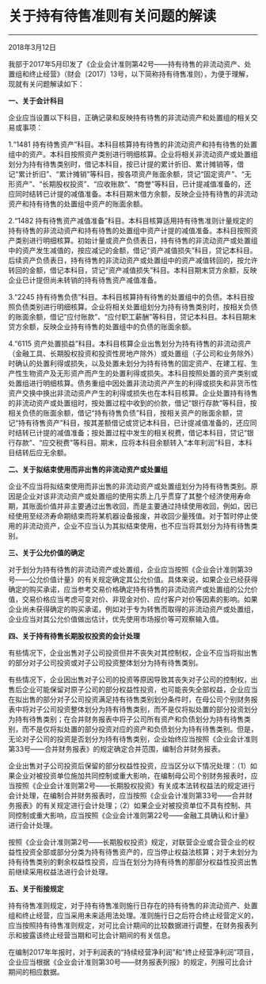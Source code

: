             

# 关于持有待售准则有关问题的解读

---

2018年3月12日

我部于2017年5月印发了《企业会计准则第42号——持有待售的非流动资产、处置组和终止经营》（财会〔2017〕13号，以下简称持有待售准则），为便于理解，现就有关问题解读如下：

**一、关于会计科目**

企业应当设置以下科目，正确记录和反映持有待售的非流动资产和处置组的相关交易或事项：

1.“1481 持有待售资产”科目。本科目核算持有待售的非流动资产和持有待售的处置组中的资产。本科目按照资产类别进行明细核算。企业将相关非流动资产或处置组划分为持有待售类别时，借记本科目，按已计提的累计折旧、累计摊销等，借记“累计折旧”、“累计摊销”等科目，按各项资产账面余额，贷记“固定资产”、“无形资产”、“长期股权投资”、“应收账款”、“商誉”等科目，已计提减值准备的，还应同时结转已计提的减值准备。本科目期末借方余额，反映企业持有待售的非流动资产和持有待售的处置组中资产的账面余额。

2.“1482 持有待售资产减值准备”科目。本科目核算适用持有待售准则计量规定的持有待售的非流动资产和持有待售的处置组中资产计提的减值准备。本科目按照资产类别进行明细核算。初始计量或资产负债表日，持有待售的非流动资产或处置组中的资产发生减值的，按应减记的金额，借记“资产减值损失”科目，贷记本科目。后续资产负债表日，持有待售的非流动资产或处置组中的资产减值转回的，按允许转回的金额，借记本科目，贷记“资产减值损失”科目。本科目期末贷方余额，反映企业已计提但尚未转销的持有待售资产减值准备。

3.“2245 持有待售负债”科目。本科目核算持有待售的处置组中的负债。本科目按照负债类别进行明细核算。企业将相关处置组划分为持有待售类别时，按相关负债的账面余额，借记“应付账款”、“应付职工薪酬”等科目，贷记本科目。本科目期末贷方余额，反映企业持有待售的处置组中的负债的账面余额。

4.“6115 资产处置损益”科目。本科目核算企业出售划分为持有待售的非流动资产（金融工具、长期股权投资和投资性房地产除外）或处置组（子公司和业务除外）时确认的处置利得或损失，以及处置未划分为持有待售的固定资产、在建工程、生产性生物资产及无形资产而产生的处置利得或损失。本科目按照处置的资产类别或处置组进行明细核算。债务重组中因处置非流动资产产生的利得或损失和非货币性资产交换中换出非流动资产产生的利得或损失也在本科目核算。企业处置持有待售的非流动资产或处置组时，按处置过程中收到的价款，借记“银行存款”等科目，按相关负债的账面余额，借记“持有待售负债”科目，按相关资产的账面余额，贷记“持有待售资产”科目，按其差额借记或贷记本科目，已计提减值准备的，还应同时结转已计提的减值准备；按处置过程中发生的相关税费，借记本科目，贷记“银行存款”、“应交税费”等科目。期末，应将本科目余额转入“本年利润”科目，本科目结转后应无余额。

**二、关于拟结束使用而非出售的非流动资产或处置组**

企业不应当将拟结束使用而非出售的非流动资产或处置组划分为持有待售类别。原因是企业对该非流动资产或处置组的使用实质上几乎贯穿了其整个经济使用寿命期，其账面价值并非主要通过出售收回，而是主要通过持续使用收回，例如，因已经使用至经济寿命期结束而将某机器设备报废，并收回少量残值。对于暂时停止使用的非流动资产，企业不应当认为其拟结束使用，也不应当将其划分为持有待售类别。

**三、关于公允价值的确定**

对于划分为持有待售的非流动资产或处置组，企业应当按照《企业会计准则第39号——公允价值计量》的有关规定确定其公允价值。具体来说，如果企业已经获得确定的购买承诺，应当参考交易价格确定持有待售的非流动资产或处置组的公允价值，交易价格应当考虑可变对价、非现金对价、应付客户对价等因素的影响。如果企业尚未获得确定的购买承诺，例如对于专为转售而取得的非流动资产或处置组，企业应当对其公允价值做出估计，优先使用市场报价等可观察输入值。

**四、关于持有待售长期股权投资的会计处理**

有些情况下，企业出售对子公司投资但并不丧失对其控制权，企业不应当将拟出售的部分对子公司投资或对子公司投资整体划分为持有待售类别。

有些情况下，企业因出售对子公司的投资等原因导致其丧失对子公司的控制权，出售后企业可能保留对原子公司的部分权益性投资，也可能丧失全部权益，企业应当在拟出售的部分对子公司投资满足持有待售类别划分条件时，在母公司个别财务报表中将对子公司投资整体划分为持有待售类别，而不是仅将拟处置的部分投资划分为持有待售类别；在合并财务报表中将子公司所有资产和负债划分为持有待售类别，而不是仅将拟处置的部分投资对应的资产和负债划分为持有待售类别。但是，无论对子公司的投资是否划分为持有待售类别，企业始终应当按照《企业会计准则第33号——合并财务报表》的规定确定合并范围，编制合并财务报表。

企业出售对子公司投资后保留的部分权益性投资，应当区分以下情况处理：（1）如果企业对被投资单位施加共同控制或重大影响，在编制母公司个别财务报表时，应当按照《企业会计准则第2号——长期股权投资》有关成本法转权益法的规定进行会计处理，在编制合并财务报表时，应当按照《企业会计准则第33号——合并财务报表》的有关规定进行会计处理；（2）如果企业对被投资单位不具有控制、共同控制或重大影响，应当按照《企业会计准则第22号——金融工具确认和计量》进行会计处理。

按照《企业会计准则第2号——长期股权投资》规定，对联营企业或合营企业的权益性投资全部或部分分类为持有待售资产的，应当停止权益法核算；对于未划分为持有待售类别的剩余权益性投资，应当在划分为持有待售的那部分权益性投资出售前继续采用权益法进行会计处理。

**五、关于衔接规定**

持有待售准则规定，对于持有待售准则施行日存在的持有待售的非流动资产、处置组和终止经营，应当采用未来适用法处理。准则施行日之后符合终止经营定义的，应当按照持有待售准则规定，对可比会计期间的比较数据进行调整，在财务报表列示和披露该终止经营当期和可比会计期间的有关信息。

在编制2017年年报时，对于利润表的“持续经营净利润”和“终止经营净利润”项目，企业应当根据《企业会计准则第30号——财务报表列报》的规定，列报可比会计期间的相应数据。